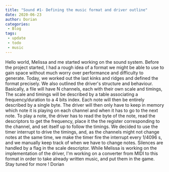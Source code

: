 ```yaml
---
title: "Sound #1- Defining the music format and driver outline"
date: 2020-06-23
author: Dorian
categories: 
 - Blog
tags:
 - update
 - todo
 - music
---
```

Hello world, 
Melissa and me started working on the sound system. Before the project started, I had a rough idea of a format we might be able to use to gain space without much worry over performance and difficulty to generate.
Today, we worked out the last kinks and ridges and defined the format precisely. We also outlined the driver's structure and behaviour.
Basically, a file will have N channels, each with their own scale and timings, The scale and timings will be described by a table associating a frequency/duration to a 4 bits index.
Each note will then be entirely described by a single byte.
The driver will then only have to keep in memory which note it is playing on each channel and when it has to go to the next note. To play a note, the driver has to read the byte of the note, read the descriptors to get the frequency, place it the the register corresponding to the channel, and set itself up to follow the timings.
We decided to use the timer interrupt to drive the timings, and, as the channels might not change notes at the same time, we make the timer fire the interrupt every 1/4096 s, and we manually keep track of when we have to change notes.
Silences are handled by a flag in the scale descriptor.
While Melissa is working on the implementation of the driver, I'm working on a converter from MIDI to this format in order to take already written music, and put them in the game.
Stay tuned for more !
Dorian
